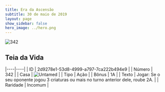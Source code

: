 ```yaml
---
title: Era da Ascensão
subtitle: 30 de maio de 2019
layout: page
show_sidebar: false
hero_image: ../hero.png
---
```


![342](https://cdn.keyforgegame.com/media/card_front/pt/435_342_4GPX3J2WXM22_pt.png)

## Teia da Vida

|----|----|
| ID | 2d9278e1-53d8-4999-a797-7ca222b494e9 |
| Número | 342 |
| Casa | ![Untamed](https://archonarcana.com/images/thumb/b/bd/Untamed.png/22px-Untamed.png "Indomados") |
| Tipo | Ação |
| Bônus | 1A |
| Texto | Jogar: Se o seu oponente jogou 3 criaturas ou mais no turno anterior dele, roube 2A. |
| Raridade | Incomum |
